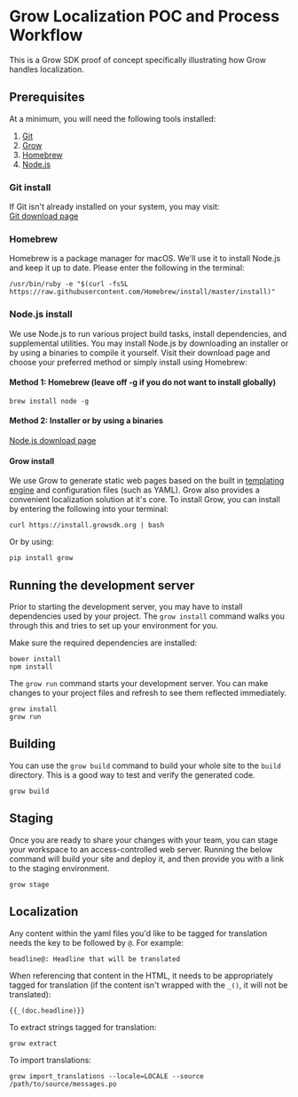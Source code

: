 # Grow Localization POC and Process Workflow

This is a Grow SDK proof of concept specifically illustrating how Grow handles localization.


## Prerequisites

At a minimum, you will need the following tools installed:

1. [Git](http://git-scm.com)
2. [Grow](https://grow.io)
3. [Homebrew](http://brew.sh)
4. [Node.js](https://nodejs.org)  
  
### Git install
If Git isn't already installed on your system, you may visit:  
[Git download page](https://git-scm.com/download)


### Homebrew
Homebrew is a package manager for macOS. We'll use it to install Node.js and keep it up to date. Please enter the following in the terminal:

```/usr/bin/ruby -e "$(curl -fsSL https://raw.githubusercontent.com/Homebrew/install/master/install)"```

### Node.js install
We use Node.js to run various project build tasks, install dependencies, and supplemental utilities. You may install Node.js by downloading an installer or by using a binaries to compile it yourself. Visit their download page and choose your preferred method or simply install using Homebrew:  

#### Method 1: Homebrew (leave off -g if you do not want to install globally)
```brew install node -g```  
  
#### Method 2: Installer or by using a binaries
[Node.js download page](https://nodejs.org/en/download)


#### Grow install
We use Grow to generate static web pages based on the built in [templating engine](https://grow.io/docs/templates/) and configuration files (such as YAML). Grow also provides a convenient localization solution at it's core. To install Grow, you can install by entering the following into your terminal:
```
curl https://install.growsdk.org | bash
```

Or by using:
```
pip install grow
```

## Running the development server

Prior to starting the development server, you may have to install dependencies used by your project. The `grow install` command walks you through this and tries to set up your environment for you.

Make sure the required dependencies are installed:

```
bower install
npm install
```

The `grow run` command starts your development server. You can make changes to your project files and refresh to see them reflected immediately.

```
grow install
grow run
```

## Building

You can use the `grow build` command to build your whole site to the `build` directory. This is a good way to test and verify the generated code.

```
grow build
```

## Staging

Once you are ready to share your changes with your team, you can stage your workspace to an access-controlled web server. Running the below command will build your site and deploy it, and then provide you with a link to the staging environment.

```
grow stage
```

## Localization

Any content within the yaml files you'd like to be tagged for translation needs the key to be followed by `@`. For example:

```
headline@: Headline that will be translated
```

When referencing that content in the HTML, it needs to be appropriately tagged for translation (if the content isn't wrapped with the `_()`, it will not be translated):

```
{{_(doc.headline)}}
```

To extract strings tagged for translation:

```
grow extract
```

To import translations:

```
grow import_translations --locale=LOCALE --source /path/to/source/messages.po
```
